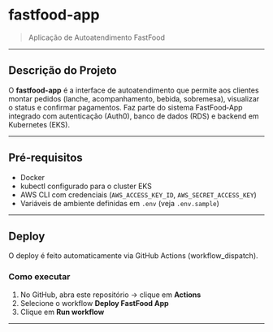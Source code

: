 # fastfood-app

> Aplicação de Autoatendimento FastFood

---

## Descrição do Projeto

O **fastfood-app** é a interface de autoatendimento que permite aos clientes montar pedidos (lanche, acompanhamento, bebida, sobremesa), visualizar o status e confirmar pagamentos. Faz parte do sistema FastFood‑App integrado com autenticação (Auth0), banco de dados (RDS) e backend em Kubernetes (EKS).

---

## Pré‑requisitos

- Docker  
- kubectl configurado para o cluster EKS  
- AWS CLI com credenciais (`AWS_ACCESS_KEY_ID`, `AWS_SECRET_ACCESS_KEY`)  
- Variáveis de ambiente definidas em `.env` (veja `.env.sample`)

---

## Deploy

O deploy é feito automaticamente via GitHub Actions (workflow_dispatch).

### Como executar

1. No GitHub, abra este repositório → clique em **Actions**  
2. Selecione o workflow **Deploy FastFood App**  
3. Clique em **Run workflow**

---
